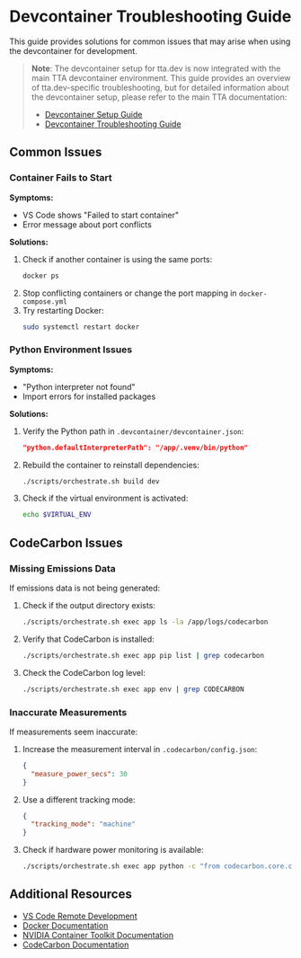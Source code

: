 # Devcontainer Troubleshooting Guide

This guide provides solutions for common issues that may arise when using the devcontainer for development.

> **Note**: The devcontainer setup for tta.dev is now integrated with the main TTA devcontainer environment. This guide provides an overview of tta.dev-specific troubleshooting, but for detailed information about the devcontainer setup, please refer to the main TTA documentation:
>
> - [Devcontainer Setup Guide](../../../docs/devcontainer/setup.md)
> - [Devcontainer Troubleshooting Guide](../../../docs/devcontainer/troubleshooting.md)

## Common Issues

### Container Fails to Start

**Symptoms:**
- VS Code shows "Failed to start container"
- Error message about port conflicts

**Solutions:**
1. Check if another container is using the same ports:
   ```bash
   docker ps
   ```
2. Stop conflicting containers or change the port mapping in `docker-compose.yml`
3. Try restarting Docker:
   ```bash
   sudo systemctl restart docker
   ```

### Python Environment Issues

**Symptoms:**
- "Python interpreter not found"
- Import errors for installed packages

**Solutions:**
1. Verify the Python path in `.devcontainer/devcontainer.json`:
   ```json
   "python.defaultInterpreterPath": "/app/.venv/bin/python"
   ```
2. Rebuild the container to reinstall dependencies:
   ```bash
   ./scripts/orchestrate.sh build dev
   ```
3. Check if the virtual environment is activated:
   ```bash
   echo $VIRTUAL_ENV
   ```

## CodeCarbon Issues

### Missing Emissions Data

If emissions data is not being generated:

1. Check if the output directory exists:
   ```bash
   ./scripts/orchestrate.sh exec app ls -la /app/logs/codecarbon
   ```

2. Verify that CodeCarbon is installed:
   ```bash
   ./scripts/orchestrate.sh exec app pip list | grep codecarbon
   ```

3. Check the CodeCarbon log level:
   ```bash
   ./scripts/orchestrate.sh exec app env | grep CODECARBON
   ```

### Inaccurate Measurements

If measurements seem inaccurate:

1. Increase the measurement interval in `.codecarbon/config.json`:
   ```json
   {
     "measure_power_secs": 30
   }
   ```

2. Use a different tracking mode:
   ```json
   {
     "tracking_mode": "machine"
   }
   ```

3. Check if hardware power monitoring is available:
   ```bash
   ./scripts/orchestrate.sh exec app python -c "from codecarbon.core.cpu import IntelPowerGadget; print(IntelPowerGadget.is_available())"
   ```

## Additional Resources

- [VS Code Remote Development](https://code.visualstudio.com/docs/remote/remote-overview)
- [Docker Documentation](https://docs.docker.com/)
- [NVIDIA Container Toolkit Documentation](https://docs.nvidia.com/datacenter/cloud-native/container-toolkit/overview.html)
- [CodeCarbon Documentation](https://codecarbon.io/docs)
